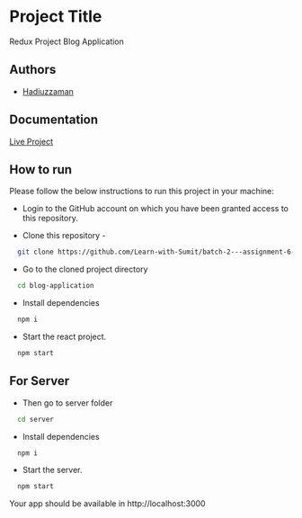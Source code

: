 # Project Title

Redux Project Blog Application

## Authors

- [Hadiuzzaman](https://www.github.com/HadiAnik)

## Documentation

[Live Project](https://visionary-baklava-751a50.netlify.app/)

## How to run

Please follow the below instructions to run this project in your machine:

- Login to the GitHub account on which you have been granted access to this repository.

- Clone this repository -

```bash
  git clone https://github.com/Learn-with-Sumit/batch-2---assignment-6--blog-application-HadiAnik.git
```

- Go to the cloned project directory

```bash
  cd blog-application
```

- Install dependencies

```bash
  npm i
```

- Start the react project.

```bash
  npm start
```

## For Server

- Then go to server folder

```bash
  cd server
```

- Install dependencies

```bash
  npm i
```

- Start the server.

```bash
  npm start
```

Your app should be available in http://localhost:3000
